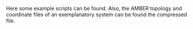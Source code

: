 Here some example scripts can be found.
Also, the AMBER topology and coordinate files of an exemplanatory system can be found the compressed file.